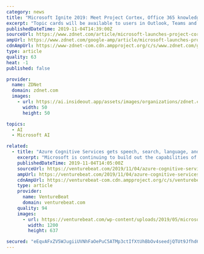 ```yaml
---
category: news
title: "Microsoft Ignite 2019: Meet Project Cortex, Office 365 knowledge-management service"
excerpt: "Topic cards will be available to users in Outlook, Teams and Office. Cortex builds on top of Microsoft cognitive services for image and text recognition, forms processing and machine teaching (via LUIS). At the heart of Project Cortex is an updated ..."
publishedDateTime: 2019-11-04T14:39:00Z
sourceUrl: https://www.zdnet.com/article/microsoft-launches-project-cortex-an-office-365-knowledge-management-service/
ampUrl: https://www.zdnet.com/google-amp/article/microsoft-launches-project-cortex-an-office-365-knowledge-management-service/
cdnAmpUrl: https://www-zdnet-com.cdn.ampproject.org/c/s/www.zdnet.com/google-amp/article/microsoft-launches-project-cortex-an-office-365-knowledge-management-service/
type: article
quality: 63
heat: -1
published: false

provider:
  name: ZDNet
  domain: zdnet.com
  images:
    - url: https://ai.insideout.app/assets/images/organizations/zdnet.com-50x50.jpg
      width: 50
      height: 50

topics:
  - AI
  - Microsoft AI

related:
  - title: "Azure Cognitive Services gets speech, search, language, and security updates at Ignite 2019"
    excerpt: "Microsoft is continuing to build out the capabilities of its Azure Cognitive Services platform, and the company unleashed a firehose of announcements large and small across its product stack at Ignite 2019. As sometimes happens with that approach ..."
    publishedDateTime: 2019-11-04T14:05:00Z
    sourceUrl: https://venturebeat.com/2019/11/04/azure-cognitive-services-gets-speech-search-language-and-security-updates-at-ignite-2019/
    ampUrl: https://venturebeat.com/2019/11/04/azure-cognitive-services-gets-speech-search-language-and-security-updates-at-ignite-2019/amp/
    cdnAmpUrl: https://venturebeat-com.cdn.ampproject.org/c/s/venturebeat.com/2019/11/04/azure-cognitive-services-gets-speech-search-language-and-security-updates-at-ignite-2019/amp/
    type: article
    provider:
      name: VentureBeat
      domain: venturebeat.com
    quality: 94
    images:
      - url: https://venturebeat.com/wp-content/uploads/2019/05/microsoft-build-2019-satya-nadella-azure.jpg?fit=1200%2C637&amp;strip=all
        width: 1200
        height: 637

secured: "eEqvAFxZV5WJugiiUVNhFaOePuC5ATMp3ctIfXtUhBbOv4seedjQTUt9Jfhd6IOf2r7VfmO9+wC7rbZK4s1xCO2k52bZ09Xvt0BYKFE2GOLoo36Pi0+TCoShnWCugT6MzD6bJ/9yCt5otyuHLro158BbSya+AcAbpLa9d2KNML2xZm0+doHx39IB/x3UZJcrCHTskx/jt4/Puku+5IEUJx0DeMGo04Un8BUIcmLBMgO9kJ8WJ4NwiVQl+O2o1Bo9YBVOtkBqOTSZybihbMYX0w==;gVFg+9QJs6pFC3ABTndHZQ=="
---
```


